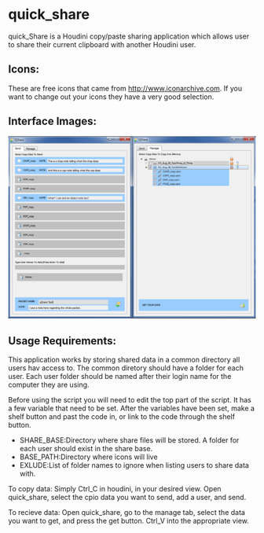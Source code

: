 # quick_share
quick_Share is a Houdini copy/paste sharing application which allows user to share their current clipboard with another Houdini user.

## Icons:
These are free icons that came from http://www.iconarchive.com.
If you want to change out your icons they have a very good selection.

## Interface Images:
!["Example Image"](/images/quick_share_example.jpg)

## Usage Requirements:
This application works by storing shared data in a common directory all users hav access to. The common diretory should have a folder for each user. Each user folder should be named after their login name for the computer they are using. 

Before using the script you will need to edit the top part of the script. It has a few variable that need to be set. After the variables have been set, make a shelf button and past the code in, or link to the code through the shelf button. 

- SHARE_BASE:Directory where share files will be stored. A folder for each user should exist in the share base.
- BASE_PATH:Directory where icons will live
- EXLUDE:List of folder names to ignore when listing users to share data with. 

To copy data: 
Simply Ctrl_C in houdini, in your desired view. Open quick_share, select the cpio data you want to send, add a user, and send. 

To recieve data:
Open quick_share, go to the manage tab, select the data you want to get, and press the get button. Ctrl_V into the appropriate view.
